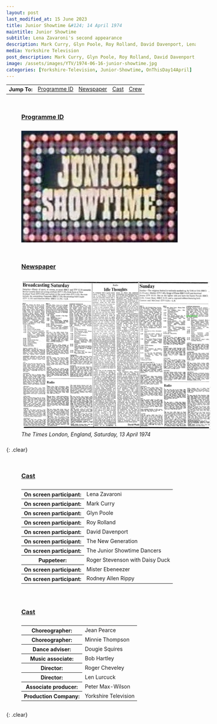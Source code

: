 ```yaml
---
layout: post
last_modified_at: 15 June 2023
title: Junior Showtime &#124; 14 April 1974
maintitle: Junior Showtime
subtitle: Lena Zavaroni's second appearance
description: Mark Curry, Glyn Poole, Roy Rolland, David Davenport, Lena Zavaroni, The New Generation, The Junior Showtime Dancers, puppeteer Roger Stevenson with Daisy Duck, Mister Ebeneezer and Rodney Allen Rippy.
media: Yorkshire Television
post_description: Mark Curry, Glyn Poole, Roy Rolland, David Davenport, Lena Zavaroni, The New Generation, The Junior Showtime Dancers, puppeteer Roger Stevenson with Daisy Duck, Mister Ebeneezer and Rodney Allen Rippy.
image: /assets/images/YTV/1974-06-16-junior-showtime.jpg
categories: [Yorkshire-Television, Junior-Showtime, OnThisDay14April]
---
```


<table>
<tr align="center">
<th>Jump To:</th>
<td><a href="#programme-id">Programme ID</a></td>
<td><a href="#newspaper">Newspaper</a></td>
<td><a href="#cast">Cast</a></td>
<td><a href="#crew">Crew</a></td>
</tr>
</table>


<figure class="fig1">
<figcaption>
<h3 id="programme-id"><a href="#programme-id">Programme ID</a></h3>
</figcaption>
<img src="/assets/images/YTV/1974-junior-showtime.jpg" class="full-width" />
</figure>

<figure class="fig2">
<figcaption>
<h3 id="newspaper"><a href="#newspaper">Newspaper</a></h3>
</figcaption>
<a href="/assets/images/newspapers/0FFO-1974-APR13-008.jpeg"><img src="/assets/images/newspapers/0FFO-1974-APR13-008.jpeg" class="full-width zoom-in" /></a>
<figcaption>
<cite>The Times London, England, Saturday, 13 April 1974</cite>
</figcaption>
</figure>

{: .clear}

<figure class="fig1">
<figcaption>
<h3 id="cast"><a href="#cast">Cast</a></h3>
</figcaption>
<table>
<tr><th>On screen participant:</th> <td>Lena Zavaroni</td></tr>
<tr><th>On screen participant:</th> <td>Mark Curry</td></tr>
<tr><th>On screen participant:</th> <td>Glyn Poole</td></tr>
<tr><th>On screen participant:</th> <td>Roy Rolland</td></tr>
<tr><th>On screen participant:</th> <td>David Davenport</td></tr>
<tr><th>On screen participant:</th> <td>The New Generation</td></tr>
<tr><th>On screen participant:</th> <td>The Junior Showtime Dancers</td></tr>
<tr><th>Puppeteer:</th> <td>Roger Stevenson with Daisy Duck</td></tr>
<tr><th>On screen participant:</th> <td>Mister Ebeneezer</td></tr>
<tr><th>On screen participant:</th> <td>Rodney Allen Rippy</td></tr>
</table>
</figure>

<figure class="fig2">
<figcaption>
<h3 id="crew"><a href="#crew">Cast</a></h3>
</figcaption>
<table>
<tr><th>Choreographer:</th> <td>Jean Pearce</td></tr>
<tr><th>Choreographer:</th> <td>Minnie Thompson</td></tr>
<tr><th>Dance adviser:</th> <td>Dougie Squires</td></tr>
<tr><th>Music associate:</th> <td>Bob Hartley</td></tr>
<tr><th>Director:</th> <td>Roger Cheveley</td></tr>
<tr><th>Director:</th> <td>Len Lurcuck</td></tr>
<tr><th>Associate producer:</th> <td>Peter Max-Wilson</td></tr>
<tr><th>Production Company:</th> <td>Yorkshire Television</td></tr>
</table>
</figure>

<br />{: .clear}

<style>
.fig1 {float:left; width:49%;}

.fig2 {float:right; width:49%;}

.fig3 {float:right; width:100%;}

figcaption {float:left; width:100%;}

@media screen and (orientation:portrait) {
.fig1, .fig2 {float:left; width:100%;}
figcaption {float:left; width:100%; margin-bottom: 10px;}
}
</style>

